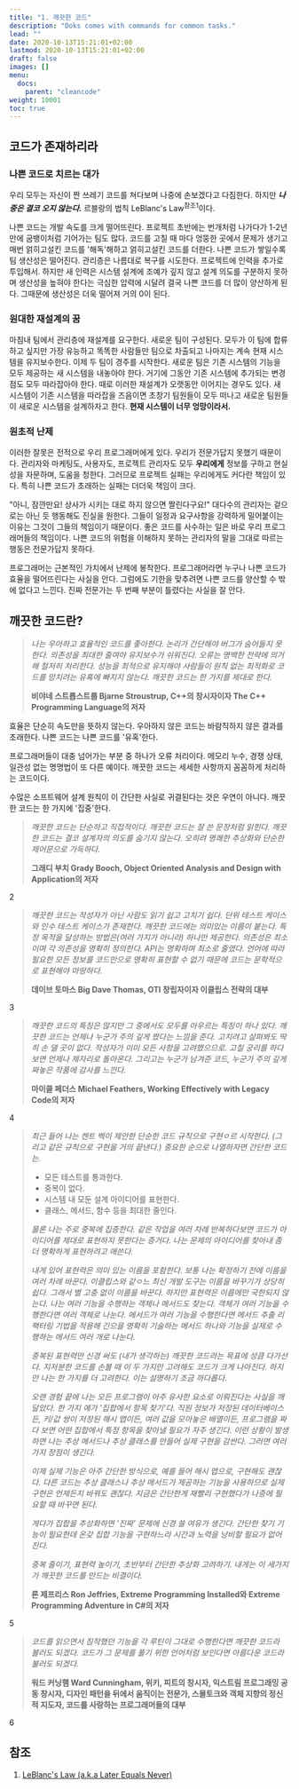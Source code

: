 ```yaml
---
title: "1. 깨끗한 코드"
description: "Doks comes with commands for common tasks."
lead: ""
date: 2020-10-13T15:21:01+02:00
lastmod: 2020-10-13T15:21:01+02:00
draft: false
images: []
menu:
  docs:
    parent: "cleancode"
weight: 10001
toc: true
---
```


## 코드가 존재하리라

### 나쁜 코드로 치르는 대가

우리 모두는 자신이 짠 쓰레기 코드를 쳐다보며 나중에 손보겠다고 다짐한다. 하지만 **_나중은 결코 오지 않는다._** 르블랑의 법칙 LeBlanc's Law<sup>참조1</sup>이다.

나쁜 코드는 개발 속도를 크게 떨어뜨린다. 프로젝트 초반에는 번개처럼 나가다가 1-2년만에 굼뱅이처럼 기어가는 팀도 많다. 코드를 고칠 때 마다 엉뚱한 곳에서 문제가 생기고 매번 얽히고설킨 코드를 '해독'해하고 얽히고설킨 코드를 더한다. 나쁜 코드가 쌓일수록 팀 생산성은 떨어진다. 관리층은 나름대로 복구를 시도한다. 프로젝트에 인력을 추가로 투입해서. 하지만 새 인력은 시스템 설계에 조예가 깊지 않고 설계 의도를 구분하지 못하며 생산성을 높혀야 한다는 극심한 압력에 시달려 결국 나쁜 코드를 더 많이 양산하게 된다. 그때문에 생산성은 더욱 떨어져 거의 0이 된다.

### 원대한 재설계의 꿈

마침내 팀에서 관리층에 재설계를 요구한다. 새로운 팀이 구성된다. 모두가 이 팀에 합류하고 싶지만 가장 유능하고 똑똑한 사람들만 팀으로 차출되고 나마지는 계속 현재 시스템을 유지보수한다. 이제 두 팀이 경주를 시작한다. 새로운 팀은 기존 시스템의 기능을 모두 제공하는 새 시스템을 내놓아야 한다. 거기에 그동안 기존 시스템에 추가되는 변경점도 모두 따라잡아야 한다. 때로 이러한 재설계가 오랫동안 이어지는 경우도 있다. 새 시스템이 기존 시스템을 따라잡을 즈음이면 초창기 팀원들이 모두 떠나고 새로운 팀원들이 새로운 시스템을 설계하자고 한다. **현재 시스템이 너무 엉망이라서.**

### 원초적 난제

이러한 잘못은 전적으로 우리 프로그래머에게 있다. 우리가 전문가답지 못했기 때문이다. 관리자와 마케팅도, 사용자도, 프로젝트 관리자도 모두 **우리에게** 정보를 구하고 현실성을 자문하며, 도움을 청한다. 그러므로 프로젝트 실패는 우리에게도 커다란 책임이 있다. 특히 나쁜 코드가 초래하는 실패는 더더욱 책임이 크다.

"아니, 잠깐만요! 상사가 시키는 대로 하지 않으면 짤린다구요!" 대다수의 관리자는 겉으로는 아닌 듯 행동해도 진실을 원한다. 그들이 일정과 요구사항을 강력하게 밀어붙이는 이유는 그것이 그들의 책임이기 때문이다. 좋은 코드를 사수하는 일은 바로 우리 프로그래머들의 책임이다. 나쁜 코드의 위험을 이해하지 못하는 관리자의 말을 그대로 따르는 행동은 전문가답지 못하다.

프로그래머는 근본적인 가치에서 난제에 봉착한다. 프로그래머라면 누구나 나쁜 코드가 효율을 떨어뜨린다는 사실을 안다. 그럼에도 기한을 맞추려면 나쁜 코드를 양산할 수 밖에 없다고 느낀다.
진짜 전문가는 두 번째 부분이 틀렸다는 사실을 잘 안다.

## 깨끗한 코드란?

> _나는 우아하고 효율적인 코드를 좋아한다. 논리가 간단해야 버그가 숨어들지 못한다. 의존성을 최대한 줄여야 유지보수가 쉬워진다. 오류는 명백한 전략에 의거해 철저히 처리한다. 성능을 최적으로 유지해야 사람들이 원칙 없는 최적화로 코드를 망치려는 유횩에 빠지지 않는다. 깨끗한 코드는 한 가지를 제대로 한다._
>
> **비야네 스트롭스트룹 Bjarne Stroustrup, C++의 창시자이자 The C++ Programming Language의 저자**

효율은 단순히 속도만을 뜻하지 않는다. 우아하지 않은 코드는 바람직하지 않은 결과를 초래한다. 나쁜 코드는 나쁜 코드를 '유혹'한다.

프로그래머들이 대충 넘어가는 부분 중 하나가 오류 처리이다. 메모리 누수, 경쟁 상태, 일관성 없는 명명법이 또 다른 예이다. 깨끗한 코드는 세세한 사항까지 꼼꼼하게 처리하는 코드이다.

수많은 소프트웨어 설계 원칙이 이 간단한 사실로 귀결된다는 것은 우연이 아니다. 깨끗한 코드는 한 가지에 '집중'한다.

> _깨끗한 코드는 단순하고 직접적이다. 깨끗한 코드는 잘 쓴 문장처럼 읽힌다. 깨끗한 코드는 결코 설계자의 의도를 숨기지 않는다. 오히려 명쾌한 추상화와 단순한 제어문으로 가득하다._
>
> **그래디 부치 Grady Booch, Object Oriented Analysis and Design with Application의 저자**

2

> _깨끗한 코드는 작성자가 아닌 사람도 읽기 쉽고 고치기 쉽다. 단위 테스트 케이스와 인수 테스트 케이스가 존재한다. 깨끗한 코드에는 의미있는 이름이 붙는다. 특정 목적을 달성하는 방법은(여러 가지가 아니라) 하나만 제공한다. 의존성은 최소이며 각 의존성을 명확히 정의한다. API는 명확하며 최소로 줄였다. 언어에 따라 필요한 모든 정보를 코드만으로 명확히 표현할 수 없기 때문에 코드는 문학적으로 표현해야 마땅하다._
>
> **데이브 토마스 Big Dave Thomas, OTI 창립자이자 이클립스 전략의 대부**

3

> _깨끗한 코드의 특징은 많지만 그 중에서도 모두를 아우르는 특징이 하나 있다. 깨끗한 코드는 언제나 누군가 주의 깊게 짰다는 느낌을 준다. 고치려고 살펴봐도 딱히 손 댈 곳이 없다. 작성자가 이미 모든 사항을 고려했으므로. 고칠 궁리를 하다보면 언제나 제자리로 돌아온다. 그리고는 누군가 남겨준 코드, 누군가 주의 깊게 짜놓은 작품에 감사를 느낀다._
>
> **마이클 페더스 Michael Feathers, Working Effectively with Legacy Code의 저자**

4

> _최근 들어 나는 켄트 벡이 제안한 단순한 코드 규칙으로 구현ㅇ르 시작한다. (그리고 같은 규칙으로 구현을 거의 끝낸다.) 중요한 순으로 나열하자면 간단한 코드는._
>
> - 모든 테스트를 통과한다.
> - 중복이 없다.
> - 시스템 내 모둔 설계 아이디어를 표현한다.
> - 클래스, 메서드, 함수 등을 최대한 줄인다.
>
> _물론 나는 주로 중복에 집중한다. 같은 작업을 여러 차례 반복하다보면 코드가 아이디어를 제대로 표현하지 못한다는 증거다. 나는 문제의 아이디어를 찾아내 좀 더 명확하게 표현하려고 애쓴다._
>
> _내게 있어 표현력은 의미 있는 이름을 포함한다. 보통 나는 확정하기 전에 이름을 여러 차례 바꾼다. 이클립스와 같ㅇ느 최신 개발 도구는 이름을 바꾸기가 상당히 쉽다. 그래서 별 고충 없이 이름을 바꾼다. 하지만 표현력은 이름에만 국한되지 않는다. 나는 여러 기능을 수행하는 객체나 메서드도 찾는다. 객체가 여러 기능을 수행한다면 여러 객체로 나눈다. 메서드가 여러 기능을 수행한다면 메서드 추출 리팩터링 기법을 적용해 긴으을 명확히 기술하는 메서드 하나와 기능을 실제로 수행하는 메서드 여러 개로 나눈다._
>
> _중복된 표현력만 신경 써도 (내가 생각하는) 깨끗한 코드라는 목표에 성큼 다가선다. 지저분한 코드를 손볼 때 이 두 가지만 고려해도 코드가 크게 나아진다. 하지만 나는 한 가지를 더 고려한다. 이는 설명하기 조금 까다롭다._
>
> _오랜 경험 끝에 나는 모든 프로그램이 아주 유사한 요소로 이뤄진다는 사실을 깨달았다. 한 가지 예가 '집합에서 항목 찾기'다. 직원 정보가 저장된 데이터베이스든, 키/값 쌍이 저장된 해시 맵이든, 여러 값을 모아놓은 배열이든, 프로그램을 짜다 보면 어떤 집합에서 특정 항목을 찾아낼 필요가 자주 생긴다. 이런 상황이 발생하면 나는 추상 메서드나 추상 클래스를 만들어 실제 구현을 감싼다. 그러면 여러 가지 장점이 생긴다._
>
> _이제 실제 기능은 아주 간단한 방식으로, 예를 들어 해시 맵으로, 구현해도 괜찮다. 다른 코드는 추상 클래스나 추상 메서드가 제공하는 기능을 사용하므로 실제 구현은 언제든지 바꿔도 괜찮다. 지금은 간단한게 재빨리 구현했다가 나중에 필요할 때 바꾸면 된다._
>
> _게다가 집합을 추상화하면 '진짜' 문제에 신경 쓸 여유가 생긴다. 간단한 찾기 기능이 필요한데 온갖 집합 기능을 구현하느라 시간과 노력을 낭비할 필요가 없어진다._
>
> _중복 줄이기, 표현력 높이기, 초반부터 간단한 추상화 고려하기. 내게는 이 세가지가 깨끗한 코드를 만드는 비결이다._
>
> **론 제프리스 Ron Jeffries, Extreme Programming Installed와 Extreme Programming Adventure in C#의 저자**

5

> _코드를 읽으면서 짐작했던 기능을 각 루틴이 그대로 수행한다면 깨끗한 코드라 불러도 되겠다. 코드가 그 문제를 풀기 위한 언어처럼 보인다면 아름다운 코드라 불러도 되겠다._
>
> **워드 커닝햄 Ward Cunningham, 위키, 피트의 창시자, 익스트림 프로그래밍 공동 창시자, 디자인 패턴을 뒤에서 움직이는 전문가, 스몰토크와 객체 지향의 정신적 지도자, 코드를 사랑하는 프로그래머들의 대부**

6

## 참조

1. [LeBlanc's Law (a.k.a Later Equals Never)](https://yiming.dev/clipping/2019/03/21/le-blanc's-law-a-k-a-later-equals-never/)
